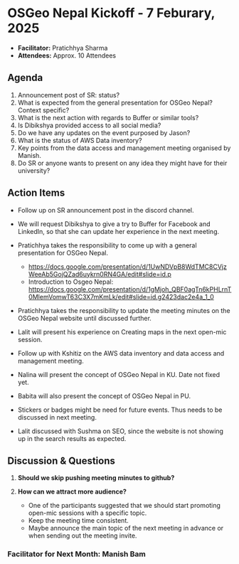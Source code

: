# OSGeo Nepal Kickoff - 7 Feburary, 2025

- **Facilitator:** Pratichhya Sharma
- **Attendees:** Approx. 10 Attendees

## Agenda

1. Announcement post of SR: status?
2. What is expected from the general presentation for OSGeo Nepal? Context specific?
3. What is the next action with regards to Buffer or similar tools?
4. Is Dibikshya provided access to all social media?
5. Do we have any updates on the event purposed by Jason?
6. What is the status of AWS Data inventory?
7. Key points from the data access and management meeting organised by Manish.
8. Do SR or anyone wants to present on any idea they might have for their university?

## Action Items

- Follow up on SR announcement post in the discord channel.
- We will request Dibikshya to give a try to Buffer for Facebook and LinkedIn, so that she can update her experience in the next meeting.
- Pratichhya takes the responsibility to come up with a general presentation for OSGeo Nepal.
  - https://docs.google.com/presentation/d/1UwNDVpB8WdTMC8CVjzWeeAb5GojQZad6uykrn0RN4GA/edit#slide=id.p
  - Introduction to Osgeo Nepal: https://docs.google.com/presentation/d/1gMjoh_QBF0agTn6kPHLrnT0MlemVomwT63C3X7mKmLk/edit#slide=id.g2423dac2e4a_1_0 

- Pratichhya takes the responsibility to update the meeting minutes on the OSGeo Nepal website until discussed further.
- Lalit will present his experience on Creating maps in the next open-mic session. 
- Follow up with Kshitiz on the AWS data inventory and data access and management meeting.
- Nalina will present the concept of OSGeo Nepal in KU. Date not fixed yet.
- Babita will also present the concept of OSGeo Nepal in PU. 
- Stickers or badges might be need for future events. Thus needs to be discussed in next meeting.
- Lalit discussed with Sushma on SEO, since the website is not showing up in the search results as expected.

## Discussion & Questions

1. **Should we skip pushing meeting minutes to github?**
   
2. **How can we attract more audience?**
   - One of the participants suggested that we should start promoting open-mic sessions with a specific topic.
   - Keep the meeting time consistent.
   - Maybe announce the main topic of the next meeting in advance or when sending out the meeting invite.

### **Facilitator for Next Month:** Manish Bam
